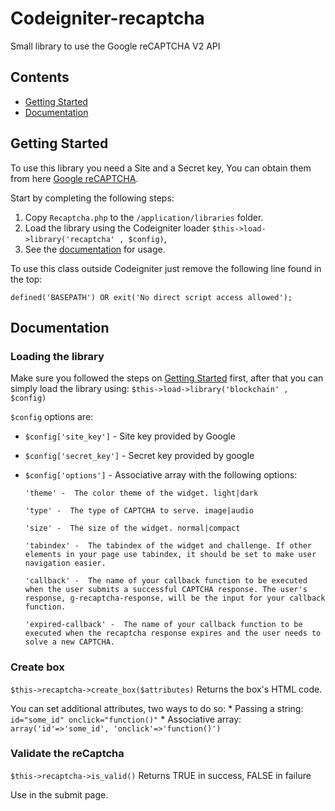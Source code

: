 # Codeigniter-recaptcha
Small library to use the Google reCAPTCHA V2 API
## Contents

  * [Getting Started](#getting-started)
  * [Documentation](#documentation)
  
 ## Getting Started

To use this library you need a Site and a Secret key, You can obtain them from here [Google reCAPTCHA](https://www.google.com/recaptcha/admin).

Start by completing the following steps:

  1. Copy `Recaptcha.php` to the `/application/libraries` folder.
  2. Load the library using the Codeigniter loader `$this->load->library('recaptcha' , $config)`, 
  3. See the [documentation](#documentation) for usage.
	
To use this class outside Codeigniter just remove the following line found in the top:

`defined('BASEPATH') OR exit('No direct script access allowed');`

 ## Documentation
  ### Loading the library
Make sure you followed the steps on [Getting Started](#getting-started) first, after that you can simply load the library using:
`$this->load->library('blockchain' , $config)`

`$config` options are:
  * `$config['site_key']` - Site key provided by Google
  * `$config['secret_key']` - Secret key provided by google
  * `$config['options']` - Associative array with the following options:

		'theme' -  The color theme of the widget. light|dark
		
		'type' -  The type of CAPTCHA to serve. image|audio
		
		'size' -  The size of the widget. normal|compact
		
		'tabindex' -  The tabindex of the widget and challenge. If other elements in your page use tabindex, it should be set to make user navigation easier.
		
		'callback' -  The name of your callback function to be executed when the user submits a successful CAPTCHA response. The user's response, g-recaptcha-response, will be the input for your callback function.
		
		'expired-callback' -  The name of your callback function to be executed when the recaptcha response expires and the user needs to solve a new CAPTCHA.
  
  ### Create box
`$this->recaptcha->create_box($attributes)`
Returns the box's HTML code.

You can set additional attributes, two ways to do so:
	* Passing a string: `id="some_id" onclick="function()"`
	* Associative array: `array('id'=>'some_id', 'onclick'=>'function()')`
 
  ### Validate the reCaptcha
`$this->recaptcha->is_valid()`
Returns TRUE in success, FALSE in failure

Use in the submit page.
